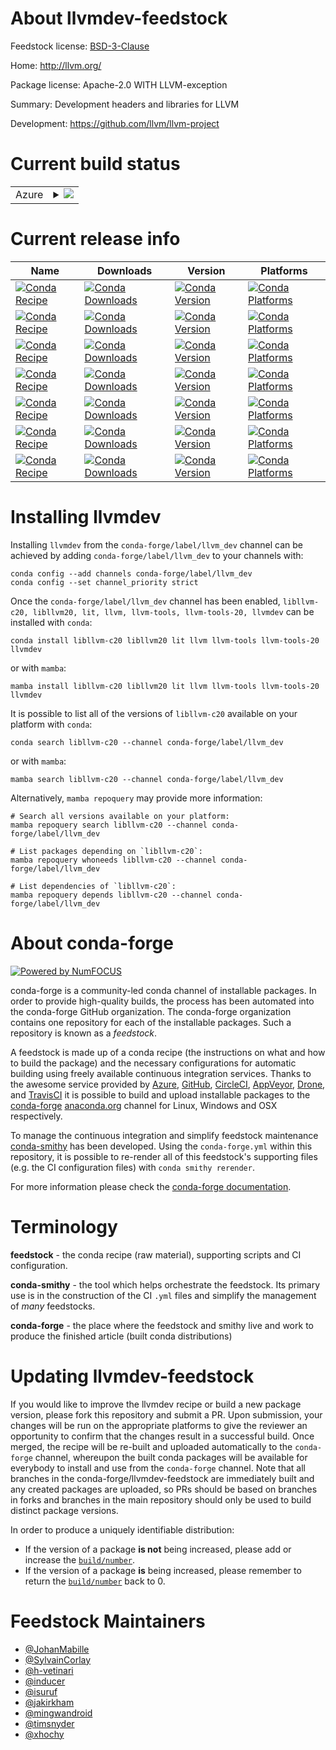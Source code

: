 About llvmdev-feedstock
=======================

Feedstock license: [BSD-3-Clause](https://github.com/conda-forge/llvmdev-feedstock/blob/main/LICENSE.txt)

Home: http://llvm.org/

Package license: Apache-2.0 WITH LLVM-exception

Summary: Development headers and libraries for LLVM

Development: https://github.com/llvm/llvm-project

Current build status
====================


<table>
    
  <tr>
    <td>Azure</td>
    <td>
      <details>
        <summary>
          <a href="https://dev.azure.com/conda-forge/feedstock-builds/_build/latest?definitionId=None&branchName=main">
            <img src="https://dev.azure.com/conda-forge/feedstock-builds/_apis/build/status/llvmdev-feedstock?branchName=main">
          </a>
        </summary>
        <table>
          <thead><tr><th>Variant</th><th>Status</th></tr></thead>
          <tbody><tr>
              <td>linux_64</td>
              <td>
                <a href="https://dev.azure.com/conda-forge/feedstock-builds/_build/latest?definitionId=None&branchName=main">
                  <img src="https://dev.azure.com/conda-forge/feedstock-builds/_apis/build/status/llvmdev-feedstock?branchName=main&jobName=linux&configuration=linux%20linux_64_" alt="variant">
                </a>
              </td>
            </tr><tr>
              <td>linux_aarch64</td>
              <td>
                <a href="https://dev.azure.com/conda-forge/feedstock-builds/_build/latest?definitionId=None&branchName=main">
                  <img src="https://dev.azure.com/conda-forge/feedstock-builds/_apis/build/status/llvmdev-feedstock?branchName=main&jobName=linux&configuration=linux%20linux_aarch64_" alt="variant">
                </a>
              </td>
            </tr><tr>
              <td>linux_ppc64le</td>
              <td>
                <a href="https://dev.azure.com/conda-forge/feedstock-builds/_build/latest?definitionId=None&branchName=main">
                  <img src="https://dev.azure.com/conda-forge/feedstock-builds/_apis/build/status/llvmdev-feedstock?branchName=main&jobName=linux&configuration=linux%20linux_ppc64le_" alt="variant">
                </a>
              </td>
            </tr><tr>
              <td>osx_64</td>
              <td>
                <a href="https://dev.azure.com/conda-forge/feedstock-builds/_build/latest?definitionId=None&branchName=main">
                  <img src="https://dev.azure.com/conda-forge/feedstock-builds/_apis/build/status/llvmdev-feedstock?branchName=main&jobName=osx&configuration=osx%20osx_64_" alt="variant">
                </a>
              </td>
            </tr><tr>
              <td>osx_arm64</td>
              <td>
                <a href="https://dev.azure.com/conda-forge/feedstock-builds/_build/latest?definitionId=None&branchName=main">
                  <img src="https://dev.azure.com/conda-forge/feedstock-builds/_apis/build/status/llvmdev-feedstock?branchName=main&jobName=osx&configuration=osx%20osx_arm64_" alt="variant">
                </a>
              </td>
            </tr><tr>
              <td>win_64</td>
              <td>
                <a href="https://dev.azure.com/conda-forge/feedstock-builds/_build/latest?definitionId=None&branchName=main">
                  <img src="https://dev.azure.com/conda-forge/feedstock-builds/_apis/build/status/llvmdev-feedstock?branchName=main&jobName=win&configuration=win%20win_64_" alt="variant">
                </a>
              </td>
            </tr>
          </tbody>
        </table>
      </details>
    </td>
  </tr>
</table>

Current release info
====================

| Name | Downloads | Version | Platforms |
| --- | --- | --- | --- |
| [![Conda Recipe](https://img.shields.io/badge/recipe-libllvm--c20-green.svg)](https://anaconda.org/conda-forge/libllvm-c20) | [![Conda Downloads](https://img.shields.io/conda/dn/conda-forge/libllvm-c20.svg)](https://anaconda.org/conda-forge/libllvm-c20) | [![Conda Version](https://img.shields.io/conda/vn/conda-forge/libllvm-c20.svg)](https://anaconda.org/conda-forge/libllvm-c20) | [![Conda Platforms](https://img.shields.io/conda/pn/conda-forge/libllvm-c20.svg)](https://anaconda.org/conda-forge/libllvm-c20) |
| [![Conda Recipe](https://img.shields.io/badge/recipe-libllvm20-green.svg)](https://anaconda.org/conda-forge/libllvm20) | [![Conda Downloads](https://img.shields.io/conda/dn/conda-forge/libllvm20.svg)](https://anaconda.org/conda-forge/libllvm20) | [![Conda Version](https://img.shields.io/conda/vn/conda-forge/libllvm20.svg)](https://anaconda.org/conda-forge/libllvm20) | [![Conda Platforms](https://img.shields.io/conda/pn/conda-forge/libllvm20.svg)](https://anaconda.org/conda-forge/libllvm20) |
| [![Conda Recipe](https://img.shields.io/badge/recipe-lit-green.svg)](https://anaconda.org/conda-forge/lit) | [![Conda Downloads](https://img.shields.io/conda/dn/conda-forge/lit.svg)](https://anaconda.org/conda-forge/lit) | [![Conda Version](https://img.shields.io/conda/vn/conda-forge/lit.svg)](https://anaconda.org/conda-forge/lit) | [![Conda Platforms](https://img.shields.io/conda/pn/conda-forge/lit.svg)](https://anaconda.org/conda-forge/lit) |
| [![Conda Recipe](https://img.shields.io/badge/recipe-llvm-green.svg)](https://anaconda.org/conda-forge/llvm) | [![Conda Downloads](https://img.shields.io/conda/dn/conda-forge/llvm.svg)](https://anaconda.org/conda-forge/llvm) | [![Conda Version](https://img.shields.io/conda/vn/conda-forge/llvm.svg)](https://anaconda.org/conda-forge/llvm) | [![Conda Platforms](https://img.shields.io/conda/pn/conda-forge/llvm.svg)](https://anaconda.org/conda-forge/llvm) |
| [![Conda Recipe](https://img.shields.io/badge/recipe-llvm--tools-green.svg)](https://anaconda.org/conda-forge/llvm-tools) | [![Conda Downloads](https://img.shields.io/conda/dn/conda-forge/llvm-tools.svg)](https://anaconda.org/conda-forge/llvm-tools) | [![Conda Version](https://img.shields.io/conda/vn/conda-forge/llvm-tools.svg)](https://anaconda.org/conda-forge/llvm-tools) | [![Conda Platforms](https://img.shields.io/conda/pn/conda-forge/llvm-tools.svg)](https://anaconda.org/conda-forge/llvm-tools) |
| [![Conda Recipe](https://img.shields.io/badge/recipe-llvm--tools--20-green.svg)](https://anaconda.org/conda-forge/llvm-tools-20) | [![Conda Downloads](https://img.shields.io/conda/dn/conda-forge/llvm-tools-20.svg)](https://anaconda.org/conda-forge/llvm-tools-20) | [![Conda Version](https://img.shields.io/conda/vn/conda-forge/llvm-tools-20.svg)](https://anaconda.org/conda-forge/llvm-tools-20) | [![Conda Platforms](https://img.shields.io/conda/pn/conda-forge/llvm-tools-20.svg)](https://anaconda.org/conda-forge/llvm-tools-20) |
| [![Conda Recipe](https://img.shields.io/badge/recipe-llvmdev-green.svg)](https://anaconda.org/conda-forge/llvmdev) | [![Conda Downloads](https://img.shields.io/conda/dn/conda-forge/llvmdev.svg)](https://anaconda.org/conda-forge/llvmdev) | [![Conda Version](https://img.shields.io/conda/vn/conda-forge/llvmdev.svg)](https://anaconda.org/conda-forge/llvmdev) | [![Conda Platforms](https://img.shields.io/conda/pn/conda-forge/llvmdev.svg)](https://anaconda.org/conda-forge/llvmdev) |

Installing llvmdev
==================

Installing `llvmdev` from the `conda-forge/label/llvm_dev` channel can be achieved by adding `conda-forge/label/llvm_dev` to your channels with:

```
conda config --add channels conda-forge/label/llvm_dev
conda config --set channel_priority strict
```

Once the `conda-forge/label/llvm_dev` channel has been enabled, `libllvm-c20, libllvm20, lit, llvm, llvm-tools, llvm-tools-20, llvmdev` can be installed with `conda`:

```
conda install libllvm-c20 libllvm20 lit llvm llvm-tools llvm-tools-20 llvmdev
```

or with `mamba`:

```
mamba install libllvm-c20 libllvm20 lit llvm llvm-tools llvm-tools-20 llvmdev
```

It is possible to list all of the versions of `libllvm-c20` available on your platform with `conda`:

```
conda search libllvm-c20 --channel conda-forge/label/llvm_dev
```

or with `mamba`:

```
mamba search libllvm-c20 --channel conda-forge/label/llvm_dev
```

Alternatively, `mamba repoquery` may provide more information:

```
# Search all versions available on your platform:
mamba repoquery search libllvm-c20 --channel conda-forge/label/llvm_dev

# List packages depending on `libllvm-c20`:
mamba repoquery whoneeds libllvm-c20 --channel conda-forge/label/llvm_dev

# List dependencies of `libllvm-c20`:
mamba repoquery depends libllvm-c20 --channel conda-forge/label/llvm_dev
```


About conda-forge
=================

[![Powered by
NumFOCUS](https://img.shields.io/badge/powered%20by-NumFOCUS-orange.svg?style=flat&colorA=E1523D&colorB=007D8A)](https://numfocus.org)

conda-forge is a community-led conda channel of installable packages.
In order to provide high-quality builds, the process has been automated into the
conda-forge GitHub organization. The conda-forge organization contains one repository
for each of the installable packages. Such a repository is known as a *feedstock*.

A feedstock is made up of a conda recipe (the instructions on what and how to build
the package) and the necessary configurations for automatic building using freely
available continuous integration services. Thanks to the awesome service provided by
[Azure](https://azure.microsoft.com/en-us/services/devops/), [GitHub](https://github.com/),
[CircleCI](https://circleci.com/), [AppVeyor](https://www.appveyor.com/),
[Drone](https://cloud.drone.io/welcome), and [TravisCI](https://travis-ci.com/)
it is possible to build and upload installable packages to the
[conda-forge](https://anaconda.org/conda-forge) [anaconda.org](https://anaconda.org/)
channel for Linux, Windows and OSX respectively.

To manage the continuous integration and simplify feedstock maintenance
[conda-smithy](https://github.com/conda-forge/conda-smithy) has been developed.
Using the ``conda-forge.yml`` within this repository, it is possible to re-render all of
this feedstock's supporting files (e.g. the CI configuration files) with ``conda smithy rerender``.

For more information please check the [conda-forge documentation](https://conda-forge.org/docs/).

Terminology
===========

**feedstock** - the conda recipe (raw material), supporting scripts and CI configuration.

**conda-smithy** - the tool which helps orchestrate the feedstock.
                   Its primary use is in the construction of the CI ``.yml`` files
                   and simplify the management of *many* feedstocks.

**conda-forge** - the place where the feedstock and smithy live and work to
                  produce the finished article (built conda distributions)


Updating llvmdev-feedstock
==========================

If you would like to improve the llvmdev recipe or build a new
package version, please fork this repository and submit a PR. Upon submission,
your changes will be run on the appropriate platforms to give the reviewer an
opportunity to confirm that the changes result in a successful build. Once
merged, the recipe will be re-built and uploaded automatically to the
`conda-forge` channel, whereupon the built conda packages will be available for
everybody to install and use from the `conda-forge` channel.
Note that all branches in the conda-forge/llvmdev-feedstock are
immediately built and any created packages are uploaded, so PRs should be based
on branches in forks and branches in the main repository should only be used to
build distinct package versions.

In order to produce a uniquely identifiable distribution:
 * If the version of a package **is not** being increased, please add or increase
   the [``build/number``](https://docs.conda.io/projects/conda-build/en/latest/resources/define-metadata.html#build-number-and-string).
 * If the version of a package **is** being increased, please remember to return
   the [``build/number``](https://docs.conda.io/projects/conda-build/en/latest/resources/define-metadata.html#build-number-and-string)
   back to 0.

Feedstock Maintainers
=====================

* [@JohanMabille](https://github.com/JohanMabille/)
* [@SylvainCorlay](https://github.com/SylvainCorlay/)
* [@h-vetinari](https://github.com/h-vetinari/)
* [@inducer](https://github.com/inducer/)
* [@isuruf](https://github.com/isuruf/)
* [@jakirkham](https://github.com/jakirkham/)
* [@mingwandroid](https://github.com/mingwandroid/)
* [@timsnyder](https://github.com/timsnyder/)
* [@xhochy](https://github.com/xhochy/)

